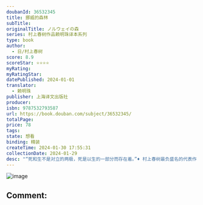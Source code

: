 ```yaml
---
doubanId: 36532345
title: 挪威的森林
subTitle: 
originalTitle: ノルウェイの森
series: 村上春树作品赖明珠译本系列
type: book
author: 
  - 日/村上春树
score: 8.9
scoreStar: ⭐⭐⭐⭐
myRating: 
myRatingStar: 
datePublished: 2024-01-01
translator: 
  - 赖明珠
publisher: 上海译文出版社
producer: 
isbn: 9787532793587
url: https://book.douban.com/subject/36532345/
totalPage: 
price: 78
tags: 
state: 想看
binding: 精装
createTime: 2024-01-30 17:55:31
collectionDate: 2024-01-29
desc: "“死和生不是对立的两极，死是以生的一部分而存在着。”♦ 村上春树最负盛名的代表作 100%的恋爱小说♦ 日本累计发行量突破1000万册 被翻译成四十多种文字♦ 中国台湾著名翻译家 赖明珠 译本 🔑 打开村上春树文学世界的另一把钥匙1987年，一架巨大的波音747 飞机穿过厚厚的雨云，即将降落在德国汉堡机场，机舱里开始轻声播放不知哪个交响乐团演奏的披头士乐队的《挪威的森林》。三十七岁的男主人公渡边听到这旋律，不由得心绪澎湃，回忆起十八年前学生时代的往事。当年，渡边的好朋友Kizuki有一个青梅竹马的恋人直子，她在Kizuki十七岁自杀身亡后，遭遇了严重的精神障碍。渡边深爱着温柔美丽的直子，却只能眼睁睁地看着她在精神痛苦的泥沼中越陷越深，自己也痛苦到无法自拔。就在这时，活泼开朗的小林绿像一道明亮的光束，照进他的生活。两个女孩，一动一静、一明一暗、...(展开全部)“死和生不是对立的两极，死是以生的一部分而存在着。”♦ 村上春树最负盛名的代表作 100%的恋爱小说♦ 日本累计发行量突破1000万册 被翻译成四十多种文字♦ 中国台湾著名翻译家 赖明珠 译本 🔑 打开村上春树文学世界的另一把钥匙1987年，一架巨大的波音747 飞机穿过厚厚的雨云，即将降落在德国汉堡机场，机舱里开始轻声播放不知哪个交响乐团演奏的披头士乐队的《挪威的森林》。三十七岁的男主人公渡边听到这旋律，不由得心绪澎湃，回忆起十八年前学生时代的往事。当年，渡边的好朋友Kizuki有一个青梅竹马的恋人直子，她在Kizuki十七岁自杀身亡后，遭遇了严重的精神障碍。渡边深爱着温柔美丽的直子，却只能眼睁睁地看着她在精神痛苦的泥沼中越陷越深，自己也痛苦到无法自拔。就在这时，活泼开朗的小林绿像一道明亮的光束，照进他的生活。两个女孩，一动一静、一明一暗、一生一死，使得渡边左右为难、苦闷彷徨，挣扎在自我成长和相互救赎的道路上。【编辑推荐】《挪威的森林》是村上春树最具影响力的代表作，也是他迄今为止唯一一部现实主义作品。虽然被作者称为“100%的恋爱小说”，但并没有落于俗套的缠绵悱恻，而是细致地描绘出孤独的年轻人群在心灵上的共振。他们用爱抵抗死亡，在残酷青春的绝望面前表达出强烈的求生欲，以他们各自或天真、或荒唐、或残忍、或无奈的方式，拼命逃离始终笼罩在头顶上方的死神之网的围捕。无论最终成功与否，都展示出顽强卓绝的青春的生命力，堪称“青春小说金字塔尖上的作品”。村上春树日本著名作家、翻译家。1949年出生于京都市。毕业于早稻田大学第一文学部。1979年凭借首作《听风的歌》获得群像新人文学奖。主要长篇小说有《寻羊冒险记》（野间文艺新人奖)、《世界末日与冷酷异境》(谷崎润一郎奖)、《挪威的森林》、《国境之南、太阳之西》、《发条鸟年代记》(读卖文学奖)、《海边的卡夫卡》(世界幻想文学大奖、《纽约时报》2005年度好书Top 10)、《1Q84》(每日出版文化奖)、《刺杀骑士团长》等。短篇小说集有《遇见100%的女孩》《神的孩子都在跳舞》《东京奇谭集》《没有女人的男人们》等。随笔集有《村上收音机》、“村上朝日堂”系列、《爵士群像》等。游记有《远方的鼓声》《雨天炎天》《边境·近境》等。翻译过卡佛、塞林格、卡波蒂、菲茨杰拉德、麦卡勒斯等多位英美著名文学作家的作品。获得众多国际文学大奖，包括2006年弗朗茨·卡夫卡奖...(展开全部)村上春树日本著名作家、翻译家。1949年出生于京都市。毕业于早稻田大学第一文学部。1979年凭借首作《听风的歌》获得群像新人文学奖。主要长篇小说有《寻羊冒险记》（野间文艺新人奖)、《世界末日与冷酷异境》(谷崎润一郎奖)、《挪威的森林》、《国境之南、太阳之西》、《发条鸟年代记》(读卖文学奖)、《海边的卡夫卡》(世界幻想文学大奖、《纽约时报》2005年度好书Top 10)、《1Q84》(每日出版文化奖)、《刺杀骑士团长》等。短篇小说集有《遇见100%的女孩》《神的孩子都在跳舞》《东京奇谭集》《没有女人的男人们》等。随笔集有《村上收音机》、“村上朝日堂”系列、《爵士群像》等。游记有《远方的鼓声》《雨天炎天》《边境·近境》等。翻译过卡佛、塞林格、卡波蒂、菲茨杰拉德、麦卡勒斯等多位英美著名文学作家的作品。获得众多国际文学大奖，包括2006年弗朗茨·卡夫卡奖、弗兰克·奥康纳国际短篇小说奖，2009年耶路撒冷奖、西班牙艺术文学勋章，2011年加泰罗尼亚国际奖，2014年世界文学奖，2016年安徒生文学奖，2022年奇诺·德尔·杜卡世界奖等。译者介绍赖明珠1947年生于台湾苗栗，中兴大学农经系毕业，日本千叶大学深造。回台湾从事广告企划撰文，喜欢文学、艺术、电影欣赏及旅行，并选择性翻译日文作品，包括村上春树的多本著作。"
---
```


![image](assets/s34734856.jpg)

Comment: 
---




